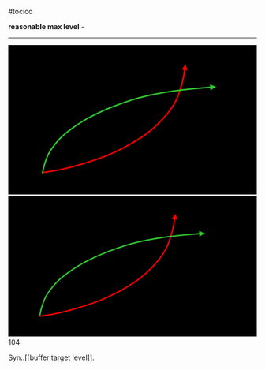 #tocico

<b>reasonable max level</b> - 
<hr/>
<img src="./tocico_dictionary_2nd_editio-104_1.png"/>
<img src="./tocico_dictionary_2nd_editio-104_2.png"/>
104 


Syn.:[[buffer target level]].



